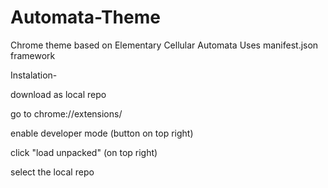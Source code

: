 # Automata-Theme
Chrome theme based on Elementary Cellular Automata
Uses manifest.json framework


Instalation-

download as local repo

go to chrome://extensions/

enable developer mode (button on top right)

click "load unpacked" (on top right)

select the local repo
